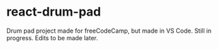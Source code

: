 # react-drum-pad
Drum pad project made for freeCodeCamp, but made in VS Code. Still in progress. Edits to be made later.
